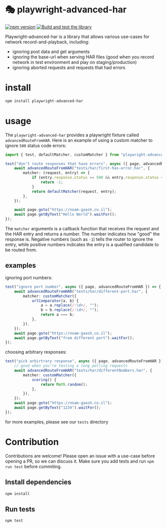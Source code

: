 # 🎭 playwright-advanced-har

[![npm version](https://img.shields.io/npm/v/playwright-advanced-har.svg)](https://www.npmjs.com/package/playwright-advanced-har) [![Build and test the library](https://github.com/NoamGaash/playwright-advanced-har/actions/workflows/test.yml/badge.svg)](https://github.com/NoamGaash/playwright-advanced-har/actions/workflows/test.yml)

Playwright-advanced-har is a library that allows various use-cases for network record-and-playback, including:

- ignoring post data and get arguments
- ignoring the base-url when serving HAR files (good when you record network in test environment and play on staging/production)
- ignoring aborted requests and requests that had errors

# install

```bash
npm install playwright-advanced-har
```

# usage

The `playwright-advanced-har` provides a playwright fixture called `advancedRouteFromHAR`.
Here is an example of using a custom matcher to ignore `500` status code errors:

```typescript
import { test, defaultMatcher, customMatcher } from "playwright-advanced-har";

test("don't route responses that have errors", async ({ page, advancedRouteFromHAR }) => {
	await advancedRouteFromHAR("tests/har/first-has-error.har", {
		matcher: (request, entry) => {
			if (entry.response.status >= 500 && entry.response.status < 600) {
				return -1;
			}
			return defaultMatcher(request, entry);
		},
	});

	await page.goto("https://noam-gaash.co.il");
	await page.getByText("Hello World").waitFor();
});
```

The `matcher` arguments is a callback function that receives the request and the HAR entry and returns a number.
The number indicates how "good" the response is. Negative numbers (such as `-1`) tells the router to ignore the entry, while positive numbers indicates the entry is a qualified candidate to be routed from.

## examples

ignoring port numbers:

```typescript
test("ignore port number", async ({ page, advancedRouteFromHAR }) => {
	await advancedRouteFromHAR("tests/har/different-port.har", {
		matcher: customMatcher({
			urlComparator(a, b) {
				a = a.replace(/:\d+/, "");
				b = b.replace(/:\d+/, "");
				return a === b;
			},
		}),
	});
	await page.goto("https://noam-gaash.co.il");
	await page.getByText("from different port").waitFor();
});
```

choosing arbitrary responses:

```typescript
test("pick arbirtrary response", async ({ page, advancedRouteFromHAR }) => {
	// good when you're testing a long polling requests
	await advancedRouteFromHAR("tests/har/differentNumbers.har", {
		matcher: customMatcher({
			scoring() {
				return Math.random();
			},
		}),
	});
	await page.goto("https://noam-gaash.co.il");
	await page.getByText("1234").waitFor();
});
```

for more examples, please see our `tests` directory

# Contribution

Contributions are welcome!
Please open an issue with a use-case before opening a PR, so we can discuss it. Make sure you add tests and run `npm run test` before commiting.

## Install dependencies

```bash
npm install
```

## Run tests

```bash
npm test
```
